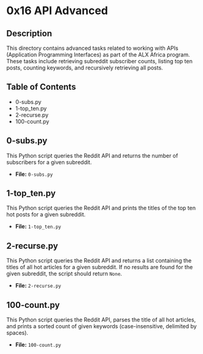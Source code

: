 # 0x16 API Advanced

## Description
This directory contains advanced tasks related to working with APIs (Application Programming Interfaces) as part of the ALX Africa program. These tasks include retrieving subreddit subscriber counts, listing top ten posts, counting keywords, and recursively retrieving all posts.

## Table of Contents
- 0-subs.py
- 1-top_ten.py
- 2-recurse.py
- 100-count.py

## 0-subs.py
This Python script queries the Reddit API and returns the number of subscribers for a given subreddit.

- **File:** `0-subs.py`

## 1-top_ten.py
This Python script queries the Reddit API and prints the titles of the top ten hot posts for a given subreddit.

- **File:** `1-top_ten.py`

## 2-recurse.py
This Python script queries the Reddit API and returns a list containing the titles of all hot articles for a given subreddit. If no results are found for the given subreddit, the script should return `None`.

- **File:** `2-recurse.py`

## 100-count.py
This Python script queries the Reddit API, parses the title of all hot articles, and prints a sorted count of given keywords (case-insensitive, delimited by spaces). 

- **File:** `100-count.py`
